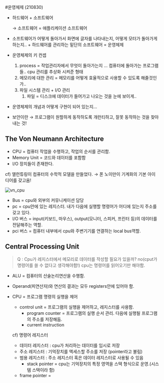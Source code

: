 #운영체제 (210830)

- 하드웨어 + 소프트웨어

  → 소프트웨어 = 애플리케이션 소프트웨어

- 소프트웨어가 어떻게 돌아가서 화면에 글자를 나타내는지, 어떻게 모터가 돌아가게하는지.. + 하드웨어를 관리하는 밑단의 소프트웨어 = 운영체제
- 운영체제의 키 컨셉

  1. process = 작업관리자에서 무엇이 돌아가는지 ... 컴퓨터에 돌아가는 프로그램들.. cpu 관리를 추상화 시켜준 형태
  2. 메모리에 대한 관리 = 메모리를 어떻게 효율적으로 사용할 수 있도록 해줄것인가..
  3. 파일 시스템 관리 + I/O 관리
     1. 파일 = 디스크에 데이터가 들어가고 나오는 것을 눈에 보이게..

- 운영체제의 개념과 어떻게 구현이 되어 있는지...
- 보안이란 → 프로그램이 원할하게 동작하도록 개런티하고, 잘못 동작하는 것을 찾아내는 것!

## The Von Neumann Architecture

- CPU = 컴퓨터 작업을 수행하고, 작업의 순서를 관리함.
- Memory Unit = 코드와 데이터를 포함함
- I/O 장치들이 존재한다.

cf) 앨런튜링이 컴퓨터의 수학적 모델을 만들었다. → 폰 노이만이 기계화의 기본 아이디어를 갖고옴!

![vn_cpu](https://user-images.githubusercontent.com/78394999/131426852-53d75c8b-1a12-42a9-8db3-929d7d6603aa.png)

- Bus = cpu와 외부의 커뮤니케이션 담당
- pc = cpu안에 있는 레지스터. 내가 다음에 실행할 명령어가 어디에 있는지 주소를 갖고 있다.
- I/O 버스 = input(키보드, 마우스), output(모니터, 스피커, 프린터 등)의 데이터를 전달해주는 역할.
- pci 버스 = 컴퓨터 내부에서 cpu와 주변기기를 연결하는 local bus역할.

## Central Processing Unit

> Q : Cpu가 레지스터에서 메모리로 데이터를 작성할 필요가 있을까? no(cput가 명령어를 쓸 수 없다고 생각해야함!) cpu는 명령어를 읽어오기만 해야함.

- ALU = 컴퓨터의 산술논리연산을 수행함.
- Operand(피연산자)와 연산의 결과는 모두 registers안에 있어야 함.
- CPU = 프로그램 명령의 실행을 제어

  - control unit = 프로그램의 실행을 제어하고, 레지스터를 사용함.
    - program counter = 프로그램의 실행 순서 관리. 다음에 실행될 프로그램의 주소를 저장해둠.
    - current instruction

  cf) 명령어 레지스터

  - 데이터 레지스터 : cpu가 처리하는 데이터를 임시로 저장
  - 주소 레지스터 : 기억장치를 액세스할 주소를 저장 (pointer라고 불림)
  - 범용 레지스터 : 주소 레지스터 혹은 데이터 레지스터로 사용될 수 있음
    - stack pointer = cpu는 기억장치의 특정 영역을 스택 형식으로 운영.(시스템 스택이라 함)
  - frame pointer =
